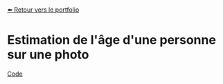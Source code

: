 [:arrow_left: Retour vers le portfolio](https://github.com/ThibaultLanthiez/Portfolio)

# Estimation de l'âge d'une personne sur une photo

[Code](https://github.com/ThibaultLanthiez/Estimation-age-photo/blob/main/Age%20estimation.ipynb)
